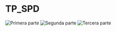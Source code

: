 # TP_SPD
![Primera parte](https://github.com/FiorellaAguayo/TP_SPD/blob/main/im%C3%A1genes/pt1.png)
![Segunda parte](https://github.com/FiorellaAguayo/TP_SPD/blob/main/im%C3%A1genes/pt2.png)
![Tercera parte](https://github.com/FiorellaAguayo/TP_SPD/blob/main/im%C3%A1genes/pt3.png)
